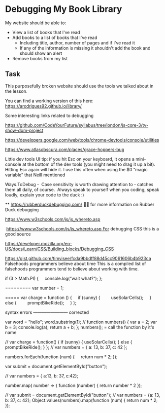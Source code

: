 # Debugging My Book Library

My website should be able to:

- View a list of books that I've read
- Add books to a list of books that I've read
  - Including title, author, number of pages and if I've read it
  - If any of the information is missing it shouldn't add the book and should show an alert
- Remove books from my list

## Task

This purposefully broken website should use the tools we talked about in the lesson.

You can find a working version of this here:
https://arodrigues92.github.io/library/

Some interesting links related to debugging

https://github.com/CodeYourFuture/syllabus/tree/london/js-core-3/tv-show-dom-project

https://developers.google.com/web/tools/chrome-devtools/console/utilities

https://www.atlasobscura.com/places/grace-hoppers-bug

Little dev tools UI tip: if you hit Esc on your keyboard, it opens a mini-console at the bottom of the dev tools (you might need to drag it up a bit). Hitting Esc again will hide it. I use this often when using the $0 “magic variable” that Neill mentioned

Ways.ToDebug -  Case sensitivity is worth drawing attention to - catches them all daily, of course.  Always speak to yourself when you coding, speak loudly, explain your code to the duck :)  

** https://rubberduckdebugging.com/ ☝🏼 for more information on Rubber Duck debugging

https://www.w3schools.com/js/js_whereto.asp

 https://www.w3schools.com/js/js_whereto.asp For debugging CSS this is a good source 

https://developer.mozilla.org/en-US/docs/Learn/CSS/Building_blocks/Debugging_CSS

https://gist.github.com/timvisee/fcda9bbdff88d45cc9061606b4b923ca
Falsehoods programmers believe about time
This is a compiled list of falsehoods programmers tend to believe about working with time.

if (3 > Math.PI) {
    console.log(“wait what?“);
};

=========
var number = 1;

=====
var charge = function () {
    if (sunny) {
        useSolarCells();
    } else {
        promptBikeRide();
    }
};


syntax errors ———————— corrected

var word = "hello";
word.substring(1);
//
function numbers() {
  var a = 2;
  var b = 3;
console.log(a);
  return a + b;
};
numbers(); = call the function by it's name

//
var charge = function() {
  if (sunny) {
    useSolarCells();
  } else {
    promptBikeRide();
  }
};
//
var numbers = { a: 13, b: 37, c: 42 };

numbers.forEach(function (num) {
    return num * 2;
});

var submit = document.getElementById("button");

//
var numbers = { a:13, b: 37, c:42};

number.map( number => {
function (number) {
return number * 2
});

//
var submit = document.getElementById("button");
//
var numbers = {a: 13, b: 37, c: 42};
Object.values(numbers).map(function (num) {
  return num * 2;
});


